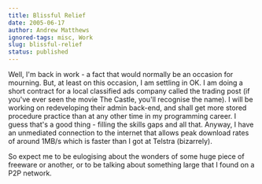 ```yaml
---
title: Blissful Relief
date: 2005-06-17
author: Andrew Matthews
ignored-tags: misc, Work
slug: blissful-relief
status: published
---
```


Well, I'm back in work - a fact that would normally be an occasion for mourning. But, at least on this occasion, I am settling in OK. I am doing a short contract for a local classified ads company called the trading post (if you've ever seen the movie The Castle, you'll recognise the name). I will be working on redeveloping their admin back-end, and shall get more stored procedure practice than at any other time in my programming career. I guess that's a good thing - filling the skills gaps and all that. Anyway, I have an unmediated connection to the internet that allows peak download rates of around 1MB/s which is faster than I got at Telstra (bizarrely).

So expect me to be eulogising about the wonders of some huge piece of freeware or another, or to be talking about something large that I found on a P2P network.
